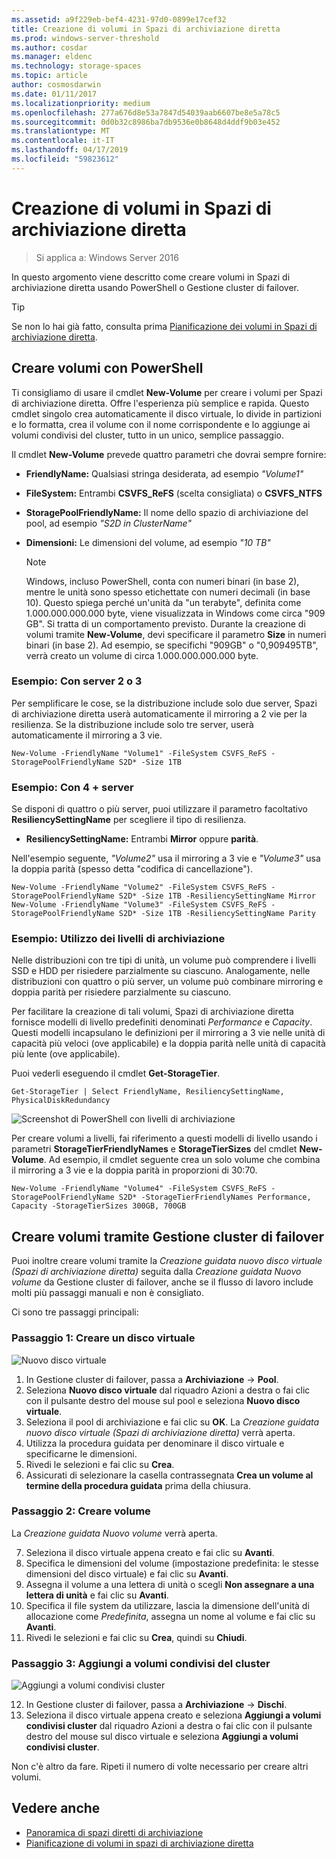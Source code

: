 ```yaml
---
ms.assetid: a9f229eb-bef4-4231-97d0-0899e17cef32
title: Creazione di volumi in Spazi di archiviazione diretta
ms.prod: windows-server-threshold
ms.author: cosdar
ms.manager: eldenc
ms.technology: storage-spaces
ms.topic: article
author: cosmosdarwin
ms.date: 01/11/2017
ms.localizationpriority: medium
ms.openlocfilehash: 277a676d8e53a7847d54039aab6607be8e5a78c5
ms.sourcegitcommit: 0d0b32c8986ba7db9536e0b8648d4ddf9b03e452
ms.translationtype: MT
ms.contentlocale: it-IT
ms.lasthandoff: 04/17/2019
ms.locfileid: "59823612"
---
```

# <a name="creating-volumes-in-storage-spaces-direct"></a>Creazione di volumi in Spazi di archiviazione diretta

>Si applica a: Windows Server 2016

In questo argomento viene descritto come creare volumi in Spazi di archiviazione diretta usando PowerShell o Gestione cluster di failover.

   >[!TIP]
   >  Se non lo hai già fatto, consulta prima [Pianificazione dei volumi in Spazi di archiviazione diretta](plan-volumes.md).

## <a name="create-volumes-using-powershell"></a>Creare volumi con PowerShell

Ti consigliamo di usare il cmdlet **New-Volume** per creare i volumi per Spazi di archiviazione diretta. Offre l'esperienza più semplice e rapida. Questo cmdlet singolo crea automaticamente il disco virtuale, lo divide in partizioni e lo formatta, crea il volume con il nome corrispondente e lo aggiunge ai volumi condivisi del cluster, tutto in un unico, semplice passaggio.

Il cmdlet **New-Volume** prevede quattro parametri che dovrai sempre fornire:

- **FriendlyName:** Qualsiasi stringa desiderata, ad esempio *"Volume1"*
- **FileSystem:** Entrambi **CSVFS_ReFS** (scelta consigliata) o **CSVFS_NTFS**
- **StoragePoolFriendlyName:** Il nome dello spazio di archiviazione del pool, ad esempio *"S2D in ClusterName"*
- **Dimensioni:** Le dimensioni del volume, ad esempio *"10 TB"*

   >[!NOTE]
   >  Windows, incluso PowerShell, conta con numeri binari (in base 2), mentre le unità sono spesso etichettate con numeri decimali (in base 10). Questo spiega perché un'unità da "un terabyte", definita come 1.000.000.000.000 byte, viene visualizzata in Windows come circa "909 GB". Si tratta di un comportamento previsto. Durante la creazione di volumi tramite **New-Volume**, devi specificare il parametro **Size** in numeri binari (in base 2). Ad esempio, se specifichi "909GB" o "0,909495TB", verrà creato un volume di circa 1.000.000.000.000 byte.

### <a name="example-with-2-or-3-servers"></a>Esempio: Con server 2 o 3

Per semplificare le cose, se la distribuzione include solo due server, Spazi di archiviazione diretta userà automaticamente il mirroring a 2 vie per la resilienza. Se la distribuzione include solo tre server, userà automaticamente il mirroring a 3 vie.

```
New-Volume -FriendlyName "Volume1" -FileSystem CSVFS_ReFS -StoragePoolFriendlyName S2D* -Size 1TB
```

### <a name="example-with-4-servers"></a>Esempio: Con 4 + server

Se disponi di quattro o più server, puoi utilizzare il parametro facoltativo **ResiliencySettingName** per scegliere il tipo di resilienza.

-   **ResiliencySettingName:** Entrambi **Mirror** oppure **parità**.

Nell'esempio seguente, *"Volume2"* usa il mirroring a 3 vie e *"Volume3"* usa la doppia parità (spesso detta "codifica di cancellazione").

```
New-Volume -FriendlyName "Volume2" -FileSystem CSVFS_ReFS -StoragePoolFriendlyName S2D* -Size 1TB -ResiliencySettingName Mirror
New-Volume -FriendlyName "Volume3" -FileSystem CSVFS_ReFS -StoragePoolFriendlyName S2D* -Size 1TB -ResiliencySettingName Parity
```

### <a name="example-using-storage-tiers"></a>Esempio: Utilizzo dei livelli di archiviazione

Nelle distribuzioni con tre tipi di unità, un volume può comprendere i livelli SSD e HDD per risiedere parzialmente su ciascuno. Analogamente, nelle distribuzioni con quattro o più server, un volume può combinare mirroring e doppia parità per risiedere parzialmente su ciascuno.

Per facilitare la creazione di tali volumi, Spazi di archiviazione diretta fornisce modelli di livello predefiniti denominati *Performance* e *Capacity*. Questi modelli incapsulano le definizioni per il mirroring a 3 vie nelle unità di capacità più veloci (ove applicabile) e la doppia parità nelle unità di capacità più lente (ove applicabile).

Puoi vederli eseguendo il cmdlet **Get-StorageTier**.

```
Get-StorageTier | Select FriendlyName, ResiliencySettingName, PhysicalDiskRedundancy
```

![Screenshot di PowerShell con livelli di archiviazione](media/creating-volumes/storage-tiers-screenshot.png)

Per creare volumi a livelli, fai riferimento a questi modelli di livello usando i parametri **StorageTierFriendlyNames** e **StorageTierSizes** del cmdlet **New-Volume**. Ad esempio, il cmdlet seguente crea un solo volume che combina il mirroring a 3 vie e la doppia parità in proporzioni di 30:70.

```
New-Volume -FriendlyName "Volume4" -FileSystem CSVFS_ReFS -StoragePoolFriendlyName S2D* -StorageTierFriendlyNames Performance, Capacity -StorageTierSizes 300GB, 700GB
```

## <a name="create-volumes-using-failover-cluster-manager"></a>Creare volumi tramite Gestione cluster di failover

Puoi inoltre creare volumi tramite la *Creazione guidata nuovo disco virtuale (Spazi di archiviazione diretta)* seguita dalla *Creazione guidata Nuovo volume* da Gestione cluster di failover, anche se il flusso di lavoro include molti più passaggi manuali e non è consigliato.

Ci sono tre passaggi principali:

### <a name="step-1-create-virtual-disk"></a>Passaggio 1: Creare un disco virtuale

![Nuovo disco virtuale](media/creating-volumes/GUI-Step-1.png)

1. In Gestione cluster di failover, passa a **Archiviazione** -> **Pool**.
2. Seleziona **Nuovo disco virtuale** dal riquadro Azioni a destra o fai clic con il pulsante destro del mouse sul pool e seleziona **Nuovo disco virtuale**.
3. Seleziona il pool di archiviazione e fai clic su **OK**. La *Creazione guidata nuovo disco virtuale (Spazi di archiviazione diretta)* verrà aperta.
4. Utilizza la procedura guidata per denominare il disco virtuale e specificarne le dimensioni.
5. Rivedi le selezioni e fai clic su **Crea**.
6. Assicurati di selezionare la casella contrassegnata **Crea un volume al termine della procedura guidata** prima della chiusura.

### <a name="step-2-create-volume"></a>Passaggio 2: Creare volume

La *Creazione guidata Nuovo volume* verrà aperta.

7. Seleziona il disco virtuale appena creato e fai clic su **Avanti**.
8. Specifica le dimensioni del volume (impostazione predefinita: le stesse dimensioni del disco virtuale) e fai clic su **Avanti**. 
9. Assegna il volume a una lettera di unità o scegli **Non assegnare a una lettera di unità** e fai clic su **Avanti**.
10. Specifica il file system da utilizzare, lascia la dimensione dell'unità di allocazione come *Predefinita*, assegna un nome al volume e fai clic su **Avanti**.
11. Rivedi le selezioni e fai clic su **Crea**, quindi su **Chiudi**.

### <a name="step-3-add-to-cluster-shared-volumes"></a>Passaggio 3: Aggiungi a volumi condivisi del cluster

![Aggiungi a volumi condivisi cluster](media/creating-volumes/GUI-Step-2.png)

12. In Gestione cluster di failover, passa a **Archiviazione** -> **Dischi**.
13. Seleziona il disco virtuale appena creato e seleziona **Aggiungi a volumi condivisi cluster** dal riquadro Azioni a destra o fai clic con il pulsante destro del mouse sul disco virtuale e seleziona **Aggiungi a volumi condivisi cluster**.

Non c'è altro da fare. Ripeti il numero di volte necessario per creare altri volumi.

## <a name="see-also"></a>Vedere anche

- [Panoramica di spazi diretti di archiviazione](storage-spaces-direct-overview.md)
- [Pianificazione di volumi in spazi di archiviazione diretta](plan-volumes.md)
